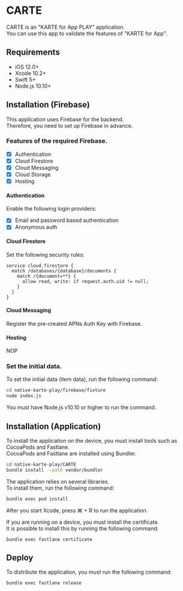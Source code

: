 # CARTE
CARTE is an "KARTE for App PLAY" application.<br>
You can use this app to validate the features of "KARTE for App".

## Requirements
* iOS 12.0+
* Xcode 10.2+
* Swift 5+
* Node.js 10.10+

## Installation (Firebase)
This application uses Firebase for the backend.<br>
Therefore, you need to set up Firebase in advance.

### Features of the required Firebase.
- [x] Authentication
- [x] Cloud Firestore
- [x] Cloud Messaging
- [x] Cloud Storage
- [x] Hosting

#### Authentication
Enable the following login providers:
- [x] Email and password based authentication
- [x] Anonymous auth

#### Cloud Firestore
Set the following security rules:
```
service cloud.firestore {
  match /databases/{database}/documents {
    match /{document=**} {
      allow read, write: if request.auth.uid != null;
    }
  }
}
```

#### Cloud Messaging
Register the pre-created APNs Auth Key with Firebase.

#### Hosting
NOP

### Set the initial data.
To set the initial data (item data), run the following command:
```bash
cd native-karte-play/firebase/fixture
node index.js
```
You must have Node.js v10.10 or higher to run the command.


## Installation (Application)
To install the application on the device, you must install tools such as CocoaPods and Fastlane.<br>
CocoaPods and Fastlane are installed using Bundler.
```bash
cd native-karte-play/CARTE
bundle install --path vendor/bundler
```

The application relies on several libraries.<br>
To install them, run the following command:
```bash
bundle exec pod install
```

After you start Xcode, press ⌘ + R to run the application.

If you are running on a device, you must install the certificate.<br>
It is possible to install this by running the following command:
```
bundle exec fastlane certificate
```

## Deploy
To distribute the application, you must run the following command:
```
bundle exec fastlane release
```
